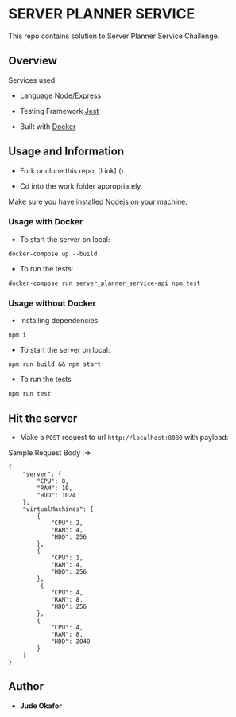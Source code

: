 # SERVER PLANNER SERVICE

This repo contains solution to Server Planner Service Challenge.

## Overview
Services used:
 * Language [Node/Express](https://expressjs.com/)

 * Testing Framework [Jest](https://jest.com)

 * Built with [Docker](https://docker.com)

 ## Usage and Information

 * Fork or clone this repo. [Link] ()

 * Cd into the work folder appropriately.


Make sure you have installed Nodejs on your machine.

 ### Usage with Docker

 * To start the server on local:
 ``` 
 docker-compose up --build

 ```
 * To run the tests:
 ```
 docker-compose run server_planner_service-api npm test   

 ```

 ### Usage without Docker
* Installing dependencies
```
npm i
```

 * To start the server on local:

 ```
npm run build && npm start
 ```

* To run the tests

```
npm run test
```
## Hit the server

* Make a `POST` request to url `http://localhost:8080` with payload:

Sample Request Body :=>
```
{
    "server": {
        "CPU": 8,
        "RAM": 10,
        "HDD": 1024
    },
    "virtualMachines": [
        {
            "CPU": 2,
            "RAM": 4,
            "HDD": 256
        },
        {
            "CPU": 1,
            "RAM": 4,
            "HDD": 256
        },
         {
            "CPU": 4,
            "RAM": 8,
            "HDD": 256
        },
        {
            "CPU": 4,
            "RAM": 8,
            "HDD": 2048
        }
    ]
}
```



## Author

* **Jude Okafor**